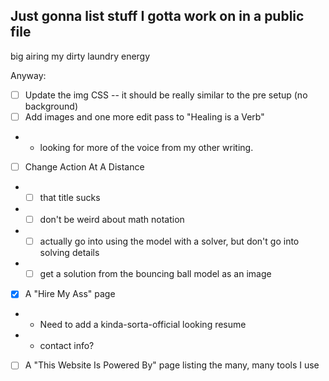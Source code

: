 ## Just gonna list stuff I gotta work on in a public file
big airing my dirty laundry energy

Anyway:
- [ ] Update the img CSS -- it should be really similar to the pre setup (no background)
- [ ] Add images and one more edit pass to "Healing is a Verb"
- - looking for more of the voice from my other writing.
- [ ] Change Action At A Distance
- - [ ] that title sucks
- - [ ] don't be weird about math notation
- - [ ] actually go into using the model with a solver, but don't go into solving details
- - [ ] get a solution from the bouncing ball model as an image
- [X] A "Hire My Ass" page
- - Need to add a kinda-sorta-official looking resume
- - contact info?
- [ ] A "This Website Is Powered By" page listing the many, many tools I use